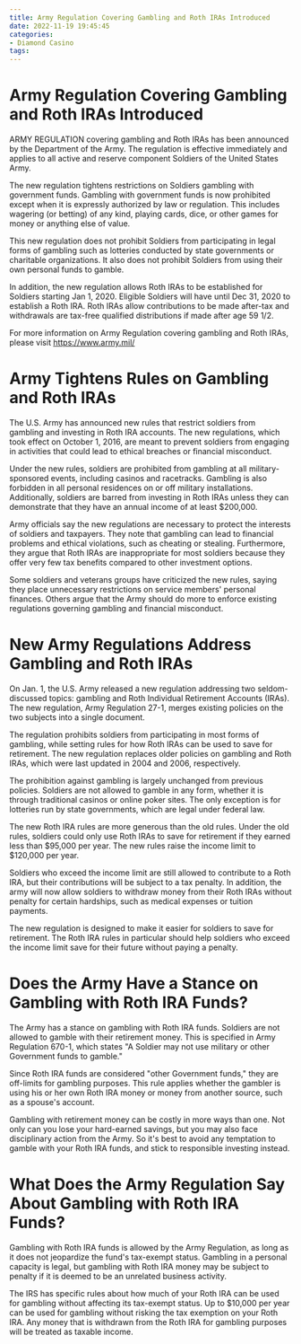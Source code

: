 ```yaml
---
title: Army Regulation Covering Gambling and Roth IRAs Introduced
date: 2022-11-19 19:45:45
categories:
- Diamond Casino
tags:
---
```



#  Army Regulation Covering Gambling and Roth IRAs Introduced

ARMY REGULATION covering gambling and Roth IRAs has been announced by the Department of the Army. The regulation is effective immediately and applies to all active and reserve component Soldiers of the United States Army.

The new regulation tightens restrictions on Soldiers gambling with government funds. Gambling with government funds is now prohibited except when it is expressly authorized by law or regulation. This includes wagering (or betting) of any kind, playing cards, dice, or other games for money or anything else of value.

This new regulation does not prohibit Soldiers from participating in legal forms of gambling such as lotteries conducted by state governments or charitable organizations. It also does not prohibit Soldiers from using their own personal funds to gamble.

In addition, the new regulation allows Roth IRAs to be established for Soldiers starting Jan 1, 2020. Eligible Soldiers will have until Dec 31, 2020 to establish a Roth IRA. Roth IRAs allow contributions to be made after-tax and withdrawals are tax-free qualified distributions if made after age 59 1/2. 

For more information on Army Regulation covering gambling and Roth IRAs, please visit https://www.army.mil/

#  Army Tightens Rules on Gambling and Roth IRAs

The U.S. Army has announced new rules that restrict soldiers from gambling and investing in Roth IRA accounts. The new regulations, which took effect on October 1, 2016, are meant to prevent soldiers from engaging in activities that could lead to ethical breaches or financial misconduct.

Under the new rules, soldiers are prohibited from gambling at all military-sponsored events, including casinos and racetracks. Gambling is also forbidden in all personal residences on or off military installations. Additionally, soldiers are barred from investing in Roth IRAs unless they can demonstrate that they have an annual income of at least $200,000.

Army officials say the new regulations are necessary to protect the interests of soldiers and taxpayers. They note that gambling can lead to financial problems and ethical violations, such as cheating or stealing. Furthermore, they argue that Roth IRAs are inappropriate for most soldiers because they offer very few tax benefits compared to other investment options.

Some soldiers and veterans groups have criticized the new rules, saying they place unnecessary restrictions on service members' personal finances. Others argue that the Army should do more to enforce existing regulations governing gambling and financial misconduct.

#  New Army Regulations Address Gambling and Roth IRAs

On Jan. 1, the U.S. Army released a new regulation addressing two seldom-discussed topics: gambling and Roth Individual Retirement Accounts (IRAs). The new regulation, Army Regulation 27-1, merges existing policies on the two subjects into a single document.

The regulation prohibits soldiers from participating in most forms of gambling, while setting rules for how Roth IRAs can be used to save for retirement. The new regulation replaces older policies on gambling and Roth IRAs, which were last updated in 2004 and 2006, respectively.

The prohibition against gambling is largely unchanged from previous policies. Soldiers are not allowed to gamble in any form, whether it is through traditional casinos or online poker sites. The only exception is for lotteries run by state governments, which are legal under federal law.

The new Roth IRA rules are more generous than the old rules. Under the old rules, soldiers could only use Roth IRAs to save for retirement if they earned less than $95,000 per year. The new rules raise the income limit to $120,000 per year.

Soldiers who exceed the income limit are still allowed to contribute to a Roth IRA, but their contributions will be subject to a tax penalty. In addition, the army will now allow soldiers to withdraw money from their Roth IRAs without penalty for certain hardships, such as medical expenses or tuition payments.

The new regulation is designed to make it easier for soldiers to save for retirement. The Roth IRA rules in particular should help soldiers who exceed the income limit save for their future without paying a penalty.

#  Does the Army Have a Stance on Gambling with Roth IRA Funds?

The Army has a stance on gambling with Roth IRA funds. Soldiers are not allowed to gamble with their retirement money. This is specified in Army Regulation 670-1, which states "A Soldier may not use military or other Government funds to gamble."

Since Roth IRA funds are considered "other Government funds," they are off-limits for gambling purposes. This rule applies whether the gambler is using his or her own Roth IRA money or money from another source, such as a spouse's account.

Gambling with retirement money can be costly in more ways than one. Not only can you lose your hard-earned savings, but you may also face disciplinary action from the Army. So it's best to avoid any temptation to gamble with your Roth IRA funds, and stick to responsible investing instead.

#  What Does the Army Regulation Say About Gambling with Roth IRA Funds?

Gambling with Roth IRA funds is allowed by the Army Regulation, as long as it does not jeopardize the fund's tax-exempt status. Gambling in a personal capacity is legal, but gambling with Roth IRA money may be subject to penalty if it is deemed to be an unrelated business activity.



The IRS has specific rules about how much of your Roth IRA can be used for gambling without affecting its tax-exempt status. Up to $10,000 per year can be used for gambling without risking the tax exemption on your Roth IRA. Any money that is withdrawn from the Roth IRA for gambling purposes will be treated as taxable income.